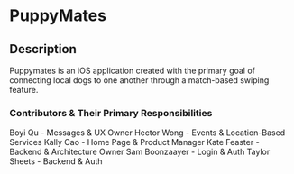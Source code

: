 # PuppyMates

## Description
Puppymates is an iOS application created with the primary goal of connecting local dogs to one another through a match-based swiping feature.

### Contributors & Their Primary Responsibilities
Boyi Qu - Messages & UX Owner
Hector Wong - Events & Location-Based Services
Kally Cao - Home Page & Product Manager
Kate Feaster - Backend & Architecture Owner
Sam Boonzaayer - Login & Auth
Taylor Sheets - Backend & Auth
